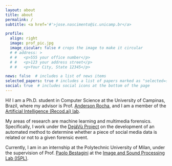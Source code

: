 ```yaml
---
layout: about
title: about
permalink: /
subtitle: <a href='#'>jose.nascimento@ic.unicamp.br</a>

profile:
  align: right
  image: prof_pic.jpg
  image_cicular: false # crops the image to make it circular
  # # address: >
  # #   <p>555 your office number</p>
  # #   <p>123 your address street</p>
  # #   <p>Your City, State 12345</p>

news: false  # includes a list of news items
selected_papers: true # includes a list of papers marked as "selected={true}"
social: true  # includes social icons at the bottom of the page
---
```


Hi! I am a Ph.D. student in Computer Science at the University of Campinas, Brazil, where my advisor is Prof. [Anderson Rocha](https://www.ic.unicamp.br/~rocha/), and I am a member of the [Artificial Intelligence (Recod.ai) lab](http://recod.ai/).

My areas of research are machine learning and multimedia forensics. Specifically, I work under the [DejáVù Project](https://www.ic.unicamp.br/~dejavu/) on the development of an automated method to determine whether a piece of social media data is related or not to a given forensic event.

Currently, I am in an internship at the Polytechnic University of Milan, under the supervision of Prof. [Paolo Bestagini](https://bestagini.faculty.polimi.it/) at the [Image and Sound Processing Lab (ISPL)](http://ispl.deib.polimi.it/).